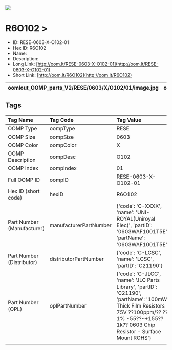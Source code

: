 


  
![][im]
# R6O102 > 

- ID: RESE-0603-X-O102-01
- Hex ID: R6O102
- Name: 
- Description: 
- Long Link: [http://oom.lt/RESE-0603-X-O102-01](http://oom.lt/RESE-0603-X-O102-01)
- Short Link: [http://oom.lt/R6O102](http://oom.lt/R6O102)
  

|oomlout_OOMP_parts_V2/RESE/0603/X/O102/01/image.jpg|oomlout_OOMP_parts_V2/RESE/0603/X/O102/01/image_BOTTOM.jpg|oomlout_OOMP_parts_V2/RESE/0603/X/O102/01/image_Re.jpg||
| :---: | :---: | :---: | :---: |

## Tags
  

|Tag Name|Tag Code|Tag Value|
| :--- | :--- | :--- |
|OOMP Type|oompType|RESE|
|OOMP Size|oompSize|0603|
|OOMP Color|oompColor|X|
|OOMP Description|oompDesc|O102|
|OOMP Index|oompIndex|01|
|Full OOMP ID|oompID|RESE-0603-X-O102-01|
|Hex ID (short code)|hexID|R6O102|
|Part Number (Manufacturer)|manufacturerPartNumber|{'code': 'C-XXXX', 'name': 'UNI-ROYAL(Uniroyal Elec)', 'partID': '0603WAF1001T5E', 'partName': '0603WAF1001T5E'}|
|Part Number (Distributor)|distributorPartNumber|{'code': 'C-LCSC', 'name': 'LCSC', 'partID': 'C21190'}|
|Part Number (OPL)|oplPartNumber|{'code': 'C-JLCC', 'name': 'JLC Parts Library', 'partID': 'C21190', 'partName': '100mW Thick Film Resistors 75V ??100ppm/?? ??1% -55??~+155?? 1k?? 0603  Chip Resistor - Surface Mount ROHS'}|
||||



[im]: oomlout_OOMP_parts_V2/RESE/0603/X/O102/01/image_450.jpg
